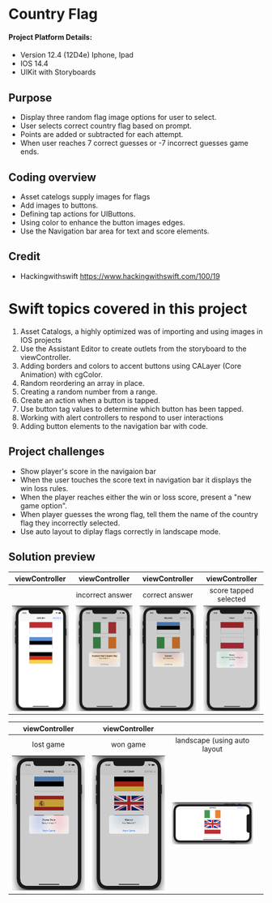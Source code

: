 #  Country Flag
#### Project Platform Details:
* Version 12.4 (12D4e) Iphone, Ipad
* IOS 14.4
* UIKit with Storyboards
## Purpose
* Display three random flag image options for user to select.
* User selects correct country flag based on prompt.
* Points are added or subtracted for each attempt.
* When user reaches 7 correct guesses or -7 incorrect guesses game ends.

## Coding overview
* Asset catelogs supply images for flags 
* Add images to buttons. 
* Defining tap actions for UIButtons.
* Using color to enhance the button images edges.
* Use the Navigation bar area for text and score elements.

## Credit
* Hackingwithswift https://www.hackingwithswift.com/100/19

# Swift topics covered in this project
1. Asset Catalogs, a highly optimized was of importing and using images in IOS projects
2. Use the Assistant Editor to create outlets from the storyboard to the viewController.
3. Adding borders and colors to accent buttons using CALayer (Core Animation) with cgColor.
4. Random reordering an array in place.
5. Creating a random number from a range.
6. Create an action when a button is tapped. 
7. Use button tag values to determine which button has been tapped.
8. Working with alert controllers to respond to user interactions
9. Adding button elements to the navigation bar with code.
 
## Project challenges
* Show player's score in the navigaion bar
* When the user touches the score text in navigation bar it displays the win loss rules. 
* When the player reaches either the win or loss score, present a "new game option".
* When player guesses the wrong flag, tell them the name of the country flag they incorrectly selected.
* Use auto layout to diplay flags correctly in landscape mode. 

## Solution preview

| viewController | viewController | viewController | viewController |
| :---------------: | :---------------: | :---------------: | :---------------: |
|                         | incorrect answer | correct answer | score tapped selected |
| <img src="https://github.com/benjkent/Hacking-with-Swift-UIKit-02-CountryFlag/blob/main/screenshots/viewContoller.png"> |    <img src="https://github.com/benjkent/Hacking-with-Swift-UIKit-02-CountryFlag/blob/main/screenshots/AlertController-incorrect.png"> | <img src="https://github.com/benjkent/Hacking-with-Swift-UIKit-02-CountryFlag/blob/main/screenshots/AlertController-Correct.png"> | <img src="https://github.com/benjkent/Hacking-with-Swift-UIKit-02-CountryFlag/blob/main/screenshots/AlertController-Score.png"> |

| viewController | viewController |   |  |
| :------------: | :------------: | :------------:| :-----------: |
| lost game | won game | landscape (using auto layout | |
| <img src="https://github.com/benjkent/Hacking-with-Swift-UIKit-02-CountryFlag/blob/main/screenshots/AlertController-Loss.png"> | <img src="https://github.com/benjkent/Hacking-with-Swift-UIKit-02-CountryFlag/blob/main/screenshots/AlertController-Winner.png"> | <img src="https://github.com/benjkent/Hacking-with-Swift-UIKit-02-CountryFlag/blob/main/screenshots/landscape.png"> |  | 



